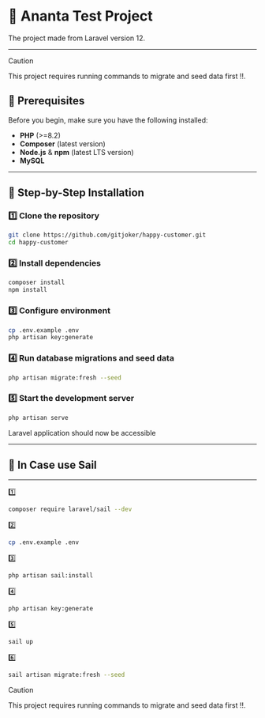 # 📌 Ananta Test Project

The project made from Laravel version 12.

---

> [!CAUTION]
> This project requires running commands to migrate and seed data first !!.

## 📌 Prerequisites
Before you begin, make sure you have the following installed:
- **PHP** (>=8.2)
- **Composer** (latest version)
- **Node.js** & **npm** (latest LTS version)
- **MySQL**

---

## 🚀 Step-by-Step Installation

### **1️⃣ Clone the repository**
```bash
git clone https://github.com/gitjoker/happy-customer.git
cd happy-customer
```

### **2️⃣ Install dependencies**
```bash
composer install
npm install
```

### **3️⃣ Configure environment**
```bash
cp .env.example .env
php artisan key:generate
```

### **4️⃣ Run database migrations and seed data**
```bash
php artisan migrate:fresh --seed
```

### **5️⃣ Start the development server**
```bash
php artisan serve
```

Laravel application should now be accessible

---

## 📌 In Case use Sail

---

1️⃣
```bash
composer require laravel/sail --dev
```
2️⃣
```bash
cp .env.example .env
```
3️⃣
```bash
php artisan sail:install
```
4️⃣
```bash
php artisan key:generate
```
5️⃣
```bash
sail up
```
6️⃣
```bash
sail artisan migrate:fresh --seed
```

> [!CAUTION]
> This project requires running commands to migrate and seed data first !!.